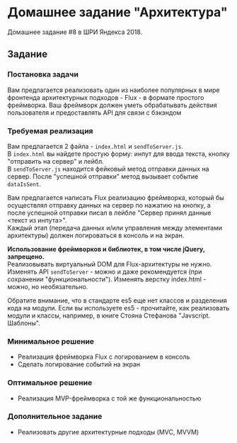 # Домашнее задание "Архитектура"

Домашнее задание #8 в ШРИ Яндекса 2018.

## Задание

### Постановка задачи

Вам предлагается реализовать один из наиболее популярных в мире фронтенда архитектурных подходов - Flux - в формате простого фреймворка. Ваш фреймворк должен уметь обрабатывать действия пользователя и предоставлять API для связи с бэкэндом

### Требуемая реализация

Вам предлагается 2 файла - `index.html` и `sendToServer.js`.<br>
В `index.html` вы найдете простую форму: инпут для ввода текста, кнопку "отправить на сервер" и лейбл.<br>
В `sendToServer.js` находится фейковый метод отправки данных на сервер. После "успешной отправки" метод вызывает событие `dataIsSent`.

Вам предлагается написать Flux реализацию фреймворка, который бы осуществлял отправку данных на сервер по нажатию на кнопку, а после успешной отправки писал в лейбле "Сервер принял данные <текст из инпута>".<br>
Каждый этап (передача данных и/или управления между элементами архитектуры) должен логироваться в консоль и на экран.

**Использование фреймворков и библиотек, в том числе jQuery, запрещено.**<br>
Реализовывать виртуальный DOM для Flux-архитектуры не нужно. Изменять API `sendToServer` - можно и даже рекомендуется (при сохранении "функциональности"). Изменять верстку index.html - можно, но необязательно.

Обратите внимание, что в стандарте es5 еще нет классов и разделения кода на модули. Если вы используете es5 - прочитайте, как реализовать модули и классы, например, в книге Стояна Стефанова "Javscript. Шаблоны".

### Минимальное решение

- Реализация фреймворка Flux с логированием в консоль
- Сделать логирование событий на экран

### Оптимальное решение

- Реализация MVP-фреймворка с той же функциональностью

### Дополнительное задание

- Реализовать другие архитектурные подходы (MVC, MVVM)
